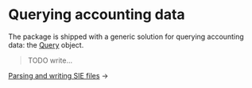 # Querying accounting data

The package is shipped with a generic solution for querying accounting data: the
[Query](/src/Query.php) object.

> TODO write...

[Parsing and writing SIE files](02-sie.md) &rarr;

